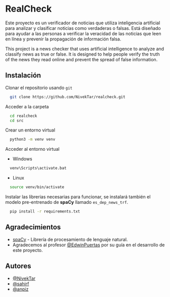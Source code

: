 
# RealCheck

Este proyecto es un verificador de noticias que utiliza inteligencia artificial para analizar y clasificar noticias como verdaderas o falsas. Está diseñado para ayudar a las personas a verificar la veracidad de las noticias que leen en línea y prevenir la propagación de información falsa. 

This project is a news checker that uses artificial intelligence to analyze and classify news as true or false. It is designed to help people verify the truth of the news they read online and prevent the spread of false information.

## Instalación

Clonar el repositorio usando `git`

```bash
  git clone https://github.com/NivekTar/realcheck.git
```

Acceder a la carpeta

```bash
  cd realcheck
  cd src
```

Crear un entorno virtual

```bash
  python3 -m venv venv
```

Acceder al entorno virtual
- Windows
```bash
  venv\Scripts\activate.bat
```
- Linux
```bash
  source venv/bin/activate
```

Instalar las librerias necesarias para funcionar, se instalará también el modelo pre-entrenado de **spaCy** llamado `es_dep_news_trf`.
```bash
  pip install -r requirements.txt
```

## Agradecimientos

 - [spaCy](https://spacy.io/) - Librería de procesamiento de lenguaje natural.
- Agradecemos al profesor [@EdwinPuertas](https://github.com/EdwinPuertas) por su guía en el desarrollo de este proyecto. 

## Autores

- [@NivekTar](https://github.com/NivekTar)
- [@sahirf](https://github.com/sahirf)
- [@anpiz](https://github.com/anpiz)

